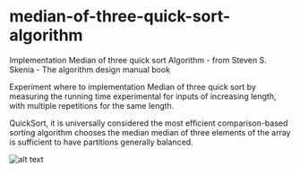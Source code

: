 # median-of-three-quick-sort-algorithm

Implementation Median of three quick sort Algorithm - from Steven S. Skenia - The algorithm design manual book

Experiment where to implementation  Median of three quick sort by measuring the running time experimental for inputs of increasing length, with multiple repetitions for
the same length. </br>

QuickSort, it is universally considered the most efficient comparison-based sorting algorithm chooses the median
median of three elements of the array is sufficient to have partitions
generally balanced.

![alt text](https://docs.google.com/spreadsheets/d/e/2PACX-1vRhpGAB43u_DV02fKfa54Q5R_tqZItc-8Ia4tm3PK88jH2_7kbrbk8ar28zYWrBLg/pubchart?oid=1288127611&format=image)
